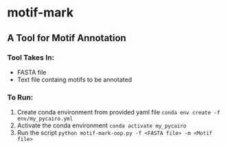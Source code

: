 # motif-mark

## A Tool for Motif Annotation

### Tool Takes In:

- FASTA file
- Text file containg motifs to be annotated

### To Run:

1. Create conda environment from provided yaml file
     `conda env create -f env/my_pycairo.yml`
2. Activate the conda environment
     `conda activate my_pycairo`
3. Run the script
     `python motif-mark-oop.py -f <FASTA file> -m <Motif file>`  